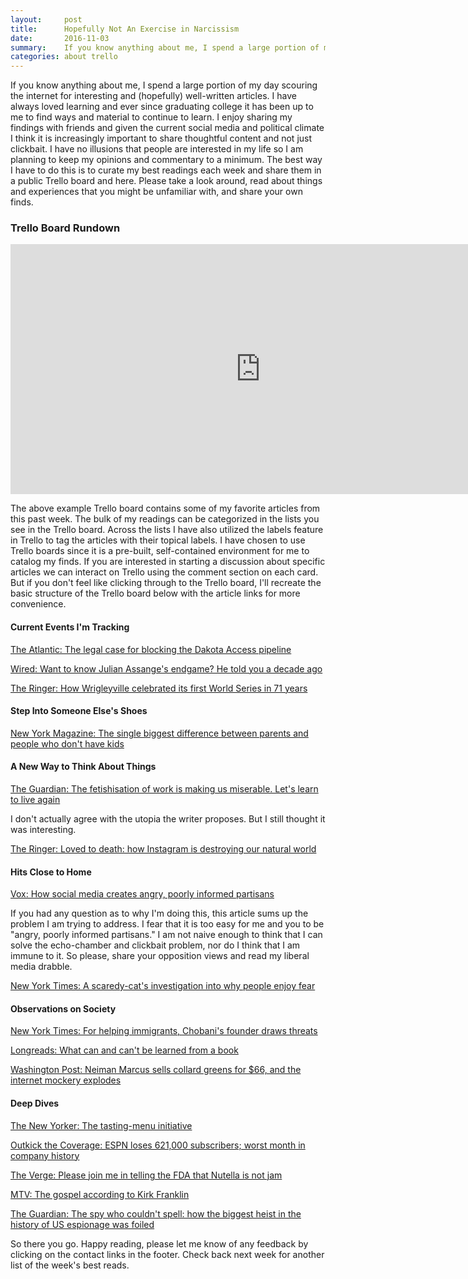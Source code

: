 ```yaml
---
layout:     post
title:      Hopefully Not An Exercise in Narcissism
date:       2016-11-03
summary:    If you know anything about me, I spend a large portion of my day scouring the internet for interesting and (hopefully) well-written articles. I have always loved learning and ever since...
categories: about trello
---
```


If you know anything about me, I spend a large portion of my day scouring the internet for interesting and (hopefully) well-written articles. I have always loved learning and ever since graduating college it has been up to me to find ways and material to continue to learn. I enjoy sharing my findings with friends and given the current social media and political climate I think it is increasingly important to share thoughtful content and not just clickbait. I have no illusions that people are interested in my life so I am planning to keep my opinions and commentary to a minimum. The best way I have to do this is to curate my best readings each week and share them in a public Trello board and here. Please take a look around, read about things and experiences that you might be unfamiliar with, and share your own finds.

<h3>Trello Board Rundown</h3>

<iframe src="https://trello.com/b/jZeQ2RWt.html" width="800" height="400" frameborder="0" style="border:0" allowfullscreen></iframe>

The above example Trello board contains some of my favorite articles from this past week. The bulk of my readings can be categorized in the lists you see in the Trello board. Across the lists I have also utilized the labels feature in Trello to tag the articles with their topical labels. I have chosen to use Trello boards since it is a pre-built, self-contained environment for me to catalog my finds. If you are interested in starting a discussion about specific articles we can interact on Trello using the comment section on each card. But if you don't feel like clicking through to the Trello board, I'll recreate the basic structure of the Trello board below with the article links for more convenience.

<h4>Current Events I'm Tracking</h4>

<a href="http://www.theatlantic.com/technology/archive/2016/09/dapl-dakota-sitting-rock-sioux/499178/">The Atlantic: The legal case for blocking the Dakota Access pipeline</a>

<a href="https://www.wired.com/2016/10/want-know-julian-assanges-endgame-told-decade-ago/">Wired: Want to know Julian Assange's endgame? He told you a decade ago</a>

<a href="https://theringer.com/how-wrigleyville-celebrated-its-first-world-series-in-71-years-39170d42e54b#.y5ev47oeg">The Ringer: How Wrigleyville celebrated its first World Series in 71 years</a>

<h4>Step Into Someone Else's Shoes</h4>
<a href="http://nymag.com/thecut/2016/09/the-biggest-difference-between-parents-and-non-parents.html">New York Magazine: The single biggest difference between parents and people who don't have kids</a>

<h4>A New Way to Think About Things</h4>

<a href="https://www.theguardian.com/commentisfree/2016/oct/26/fetishisation-work-miserable-long-hours-poor-pay?">The Guardian: The fetishisation of work is making us miserable. Let's learn to live again</a>
<p>I don't actually agree with the utopia the writer proposes. But I still thought it was interesting.</p>

<a href="https://theringer.com/instagram-geotagging-ruining-parks-f65b529d5e28#.ebjr9igdk">The Ringer: Loved to death: how Instagram is destroying our natural world</a>

<h4>Hits Close to Home</h4>

<a href="http://www.vox.com/policy-and-politics/2016/10/26/13413292/social-media-disrupting-politics">Vox: How social media creates angry, poorly informed partisans</a>
<p>If you had any question as to why I'm doing this, this article sums up the problem I am trying to address. I fear that it is too easy for me and you to be "angry, poorly informed partisans." I am not naive enough to think that I can solve the echo-chamber and clickbait problem, nor do I think that I am immune to it. So please, share your opposition views and read my liberal media drabble.</p>

<a href="http://www.nytimes.com/2016/10/29/science/why-do-people-liked-being-scared.html">New York Times: A scaredy-cat's investigation into why people enjoy fear</a>

<h4>Observations on Society</h4>

<a href="http://www.nytimes.com/2016/11/01/business/for-helping-immigrants-chobanis-founder-draws-threats.html?&_r=0">New York Times: For helping immigrants, Chobani's founder draws threats</a>

<a href="https://blog.longreads.com/2016/11/01/what-can-and-cant-be-learned-from-a-book/">Longreads: What can and can't be learned from a book</a>

<a href="https://www.washingtonpost.com/news/food/wp/2016/11/02/neiman-marcus-sells-collard-greens-for-66-and-the-internet-mockery-explodes/">Washington Post: Neiman Marcus sells collard greens for $66, and the internet mockery explodes</a>

<h4>Deep Dives</h4>

<a href="http://www.newyorker.com/magazine/2016/04/04/gustu-fine-dining-for-a-better-world">The New Yorker: The tasting-menu initiative</a>

<a href="http://www.outkickthecoverage.com/espn-loses-621-000-subscribers-worst-month-in-company-history-102916">Outkick the Coverage: ESPN loses 621,000 subscribers; worst month in company history</a>

<a href="http://www.theverge.com/2016/11/2/13491156/fda-nutella-serving-size-jam-dessert-topping">The Verge: Please join me in telling the FDA that Nutella is not jam</a>

<a href="http://www.mtv.com/news/interactive/kirk-franklin-cover-story/">MTV: The gospel according to Kirk Franklin</a>

<a href="https://www.theguardian.com/world/2016/oct/26/spy-couldnt-spell-how-biggest-heists-us-espionage-history-foiled">The Guardian: The spy who couldn't spell: how the biggest heist in the history of US espionage was foiled</a>

So there you go. Happy reading, please let me know of any feedback by clicking on the contact links in the footer. Check back next week for another list of the week's best reads.
